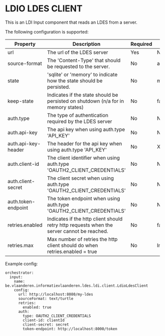 # LDIO LDES CLIENT
This is an LDI Input component that reads an LDES from a server.

The following configuration is supported:

| Property            | Description                                                                                | Required | Default             | Example                       | Supported values                                              |
|---------------------|--------------------------------------------------------------------------------------------|----------|---------------------|-------------------------------|---------------------------------------------------------------|
 | url                 | The url of the LDES server                                                                 | Yes      | N/A                 | http://localhost:8080/my-ldes | HTTP and HTTPS urls                                           |
 | source-format       | The 'Content-Type' that should be requested to the server.                                 | No       | application/ld+json | application/n-quads           | Any type supported by [Apache Jena](https://jena.apache.org/) |
 | state               | 'sqlite' or 'memory' to indicate how the state should be persisted.                        | No       | memory              | sqlite                        | 'sqlite' or 'memory'                                          |
 | keep-state          | Indicates if the state should be persisted on shutdown (n/a for in memory states)          | No       | false               | false                         | true or false                                                 |
 | auth.type           | The type of authentication required by the LDES server                                     | No       | NO_AUTH             | OAUTH2_CLIENT_CREDENTIALS     | NO_AUTH, API_KEY or OAUTH2_CLIENT_CREDENTIALS                 |
 | auth.api-key        | The api key when using auth.type 'API_KEY'                                                 | No       | N/A                 | myKey                         | String                                                        |
 | auth.api-key-header | The header for the api key when using auth.type 'API_KEY'                                  | No       | X-API-KEY           | X-API-KEY                     | String                                                        |
 | auth.client-id      | The client identifier when using auth.type 'OAUTH2_CLIENT_CREDENTIALS'                     | No       | N/A                 | myId                          | String                                                        |
 | auth.client-secret  | The client secret when using auth.type 'OAUTH2_CLIENT_CREDENTIALS'                         | No       | N/A                 | mySecret                      | String                                                        |
 | auth.token-endpoint | The token endpoint when using auth.type 'OAUTH2_CLIENT_CREDENTIALS'                        | No       | N/A                 | http://localhost:8000/token   | HTTP and HTTPS urls                                           |
 | retries.enabled     | Indicates if the http client should retry http requests when the server cannot be reached. | No       | false               | true                          | true or false                                                 |
 | retries.max         | Max number of retries the http client should do when retries.enabled = true                | No       | Integer.MAX         | 100                           | Integer                                                       |

Example config:

```agsl
orchestrator:
  input:
    name: be.vlaanderen.informatievlaanderen.ldes.ldi.client.LdioLdesClient
    config:
      url: http://localhost:8080/my-ldes
      sourceFormat: text/turtle
      retries:
        enabled: true
      auth:
        type: OAUTH2_CLIENT_CREDENTIALS
        client-id: clientId
        client-secret: secret
        token-endpoint: http://localhost:8000/token
```